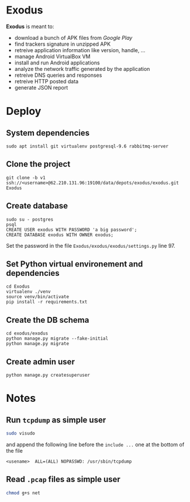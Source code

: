 # Exodus
**Exodus** is meant to:
  * download a bunch of APK files from *Google Play*
  * find trackers signature in unzipped APK
  * retreive application information like version, handle, ...
  * manage Android VirtualBox VM
  * install and run Android applications
  * analyze the network traffic generated by the application
  * retreive DNS queries and responses
  * retreive HTTP posted data
  * generate JSON report

# Deploy
## System dependencies
```
sudo apt install git virtualenv postgresql-9.6 rabbitmq-server
```

## Clone the project
```
git clone -b v1 ssh://<username>@62.210.131.96:19100/data/depots/exodus/exodus.git Exodus
```

## Create database
```
sudo su - postgres
psql
CREATE USER exodus WITH PASSWORD 'a big password';
CREATE DATABASE exodus WITH OWNER exodus;
```
Set the password in the file `Exodus/exodus/exodus/settings.py` line 97.

## Set Python virtual environement and dependencies   
```
cd Exodus
virtualenv ./venv
source venv/bin/activate
pip install -r requirements.txt
```

## Create the DB schema
```
cd exodus/exodus
python manage.py migrate --fake-initial
python manage.py migrate
```

## Create admin user
```
python manage.py createsuperuser
```

# Notes
## Run `tcpdump` as simple user
```bash
sudo visudo
```
and append the following line before the `include ...` one at the bottom of the file
```
<usename>  ALL=(ALL) NOPASSWD: /usr/sbin/tcpdump
```

## Read `.pcap` files  as simple user
```bash
chmod g+s net
```